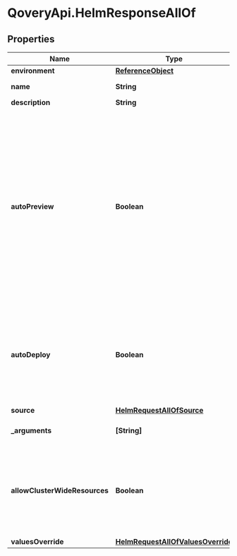 # QoveryApi.HelmResponseAllOf

## Properties

Name | Type | Description | Notes
------------ | ------------- | ------------- | -------------
**environment** | [**ReferenceObject**](ReferenceObject.md) |  | 
**name** | **String** | name is case insensitive | 
**description** | **String** |  | [optional] 
**autoPreview** | **Boolean** | Indicates if the &#39;environment preview option&#39; is enabled.   If enabled, a preview environment will be automatically cloned when &#x60;/preview&#x60; endpoint is called.   If not specified, it takes the value of the &#x60;auto_preview&#x60; property from the associated environment.  | 
**autoDeploy** | **Boolean** | Specify if the service will be automatically updated after receiving a new image tag or a new commit according to the source type.   | 
**source** | [**HelmRequestAllOfSource**](HelmRequestAllOfSource.md) |  | 
**_arguments** | **[String]** | The extra arguments to pass to helm | [optional] 
**allowClusterWideResources** | **Boolean** | If we should allow the chart to deploy object outside his specified namespace. Setting this flag to true, requires special rights  | [optional] [default to false]
**valuesOverride** | [**HelmRequestAllOfValuesOverride**](HelmRequestAllOfValuesOverride.md) |  | [optional] 


